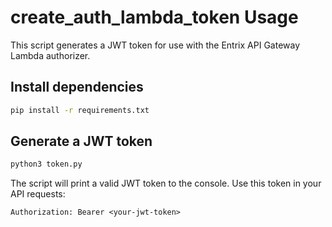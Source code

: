 # create_auth_lambda_token Usage

This script generates a JWT token for use with the Entrix API Gateway Lambda authorizer.

## Install dependencies

```sh
pip install -r requirements.txt
```

## Generate a JWT token

```sh
python3 token.py
```

The script will print a valid JWT token to the console. Use this token in your API requests:

```
Authorization: Bearer <your-jwt-token>
```
